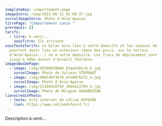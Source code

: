 ```yaml
---
templateKey: comportement-page
imageIntro: /img/2021-06-11_01-09-27.jpg
survolImageIntro: Photo d'Anim'Apaise
titrePage: "Comportement canin "
prerequis: []
tarifs:
  - titre: A venir...
    sousTitre: Ils arrivent
sousTexteTarifs: Le bilan aura lieu à votre domicile et les séances de suivi
  pourront avoir lieu en extérieur (dans des parcs, sur le terrain
  d'Anim'Apaise...) ou à votre domicile. Les frais de déplacement sont gratuits
  jusqu'à 20km autour d'Orvault Cholière.
imagesBasDePage:
  - image: /img/50300658088_65ae4301cb_k.jpg
    survolImage: Photo de Sylvain STEPHANT
  - image: /img/49614673678_47e00fb275_k.jpg
    survolImage: Photo d'Anim'Apaise
  - image: /img/51284528795_369ebc2789_k.jpg
    survolImage: Photo de Morgane GARABEDIAN
liensCreditPhoto:
  - texte: Site internet de Céline DUFOURD
    lien: https://www.celinedufourd.fr/
---
```

Description à venir...